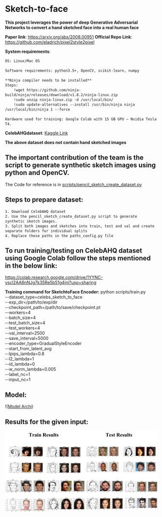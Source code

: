 # Sketch-to-face

**This project leverages the power of deep Generative Adversarial Networks to convert a hand sketched face into a real human face**

**Paper link**: https://arxiv.org/abs/2008.00951
**Official Repo Link**: https://github.com/eladrich/pixel2style2pixel

**System requirements**:

    OS: Linux/Mac OS

    Software requirements: python3.5+, OpenCV, scikit-learn, numpy

    **Ninja compiler needs to be installed**
    Steps:
        !wget https://github.com/ninja-build/ninja/releases/download/v1.8.2/ninja-linux.zip
        !sudo unzip ninja-linux.zip -d /usr/local/bin/
        !sudo update-alternatives --install /usr/bin/ninja ninja /usr/local/bin/ninja 1 --force 

    Hardware used for training: Google Colab with 15 GB GPU – Nvidia Tesla T4.

**CelebAHQdataset**: [Kaggle Link](https://www.kaggle.com/datasets/badasstechie/celebahq-resized-256x256)

**The above dataset does not contain hand sketched images**

## The **important contribution** of the team is the script to **generate synthetic sketch images** using python and OpenCV. 
The Code for reference is in [scripts/pencil_sketch_create_dataset.py](https://github.com/AkhileshV/Sketch-to-face/blob/master/scripts/pencil_sketch_create_dataset.py)

## Steps to prepare dataset:
    1. Download CelebAHQ dataset
    2. Use the pencil_sketch_create_dataset.py script to generate synthetic sketch images.
    3. Split both images and sketches into train, test and val and create separate folders for individual splits
    4. Replace these paths in the paths_config.py file


## To run training/testing on CelebAHQ dataset using Google Colab follow the steps mentioned in the below link:
https://colab.research.google.com/drive/1YYNC-yscl2AA6nNJg7k35Re5b51g4jni?usp=sharing 

**Training command for SketchtoFace Encoder:**
python scripts/train.py \
--dataset_type=celebs_sketch_to_face \
--exp_dir=/path/to/exp/dir \
--checkpoint_path=/path/to/save/checkpoint.pt \
--workers=4 \
--batch_size=4 \
--test_batch_size=4 \
--test_workers=4 \
--val_interval=2500 \
--save_interval=5000 \
--encoder_type=GradualStyleEncoder \
--start_from_latent_avg \
--lpips_lambda=0.8 \
--l2_lambda=1 \
--id_lambda=0 \
--w_norm_lambda=0.005 \
--label_nc=1 \
--input_nc=1 

## Model: 

!([Model Archi](https://github.com/AkhileshV/Sketch-to-face/blob/master/docs/Screenshot%20(29).png))

## Results for the given input:

![output](https://github.com/AkhileshV/Sketch-to-face/blob/master/docs/Screenshot%20(30).png)






